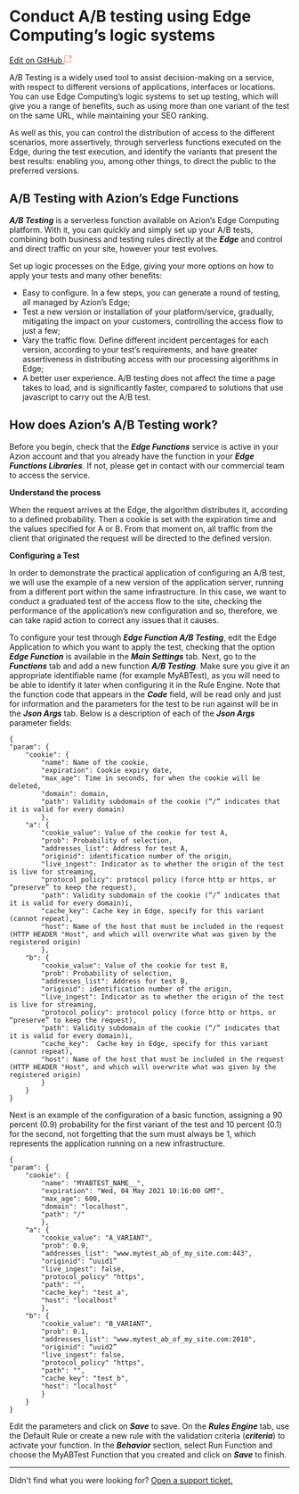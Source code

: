 # Conduct A/B testing using Edge Computing’s **logic systems**

[Edit on GitHub <svg width="14" height="14" xmlns="http://www.w3.org/2000/svg"><g fill="none" stroke="#F3652B"><path d="M4.81.71H.672v11.43H12.1V8.001" stroke-width=".8"/><path d="M6.87.786h5.155V5.94M6.31 6.5L12.026.786"/></g></svg>](https://github.com/aziontech/docs_en/edit/master/ddos-protection/index.md)

A/B Testing is a widely used tool to assist decision-making on a service, with respect to different versions of applications, interfaces or locations. You can use Edge Computing’s logic systems to set up testing, which will give you a range of benefits, such as using more than one variant of the test on the same URL, while maintaining your SEO ranking.

As well as this, you can control the distribution of access to the different scenarios, more assertively, through serverless functions executed on the Edge, during the test execution, and identify the variants that present the best results: enabling you, among other things, to direct the public to the preferred versions.

## A/B Testing with Azion’s Edge Functions

***A/B Testing*** is a serverless function available on Azion’s Edge Computing platform. With it, you can quickly and simply set up your A/B tests, combining both business and testing rules directly at the ***Edge*** and control and direct traffic on your site, however your test evolves.	

Set up logic processes on the Edge, giving your more options on how to apply your tests and many other benefits:

* Easy to configure. In a few steps, you can generate a round of testing, all managed by Azion’s Edge;
* Test a new version or installation of your platform/service, gradually, mitigating the impact on your customers, controlling the access flow to just a few;
* Vary the traffic flow. Define different incident percentages for each version, according to your test’s requirements, and have greater assertiveness in distributing access with our processing algorithms in Edge; 
* A better user experience. A/B testing does not affect the time a page takes to load, and is significantly faster, compared to solutions that use javascript to carry out the A/B test.

## How does Azion’s A/B Testing work?

Before you begin, check that the ***Edge Functions*** service is active in your Azion account and that you already have the function in your ***Edge Functions Libraries***. If not, please get in contact with our commercial team to access the service.

**Understand the process**

When the request arrives at the Edge, the algorithm distributes it, according to a defined probability. Then a cookie is set with the expiration time and the values specified for A or B. From that moment on, all traffic from the client that originated the request will be directed to the defined version.  

**Configuring a Test**

In order to demonstrate the practical application of configuring an A/B test, we will use the example of a new version of the application server, running from a different port within the same infrastructure. In this case, we want to conduct a graduated test of the access flow to the site, checking the performance of the application’s new configuration and so, therefore, we can take rapid action to correct any issues that it causes.

To configure your test through ***Edge Function A/B Testing***, edit the Edge Application to which you want to apply the test, checking that the option ***Edge Function*** is available in the     ***Main Settings*** tab. Next, go to the ***Functions*** tab and add a new function ***A/B Testing***. Make sure you give it an appropriate identifiable name (for example MyABTest), as you will need to be able to identify it later when configuring it in the Rule Engine. Note that the function code that appears in the ***Code*** field, will be read only and just for information and the parameters for the test to be run against will be in the ***Json Args*** tab. Below is a description of each of the  ***Json Args*** parameter fields:  

~~~
{
"param": {
	"cookie": {
		"name": Name of the cookie,
		"expiration": Cookie expiry date,
		"max_age": Time in seconds, for when the cookie will be deleted,
		"domain": domain,
		"path": Validity subdomain of the cookie (“/” indicates that it is valid for every domain)
		},
	"a": {
		"cookie_value": Value of the cookie for test A,
		"prob": Probability of selection,
		"addresses_list": Address for test A,
		"originid": identification number of the origin,
		"live_ingest": Indicator as to whether the origin of the test is live for streaming,
		"protocol_policy": protocol policy (force http or https, or “preserve” to keep the request),
		"path": Validity subdomain of the cookie (“/” indicates that it is valid for every domain)i,
		"cache_key": Cache key in Edge, specify for this variant (cannot repeat),
		"host": Name of the host that must be included in the request (HTTP HEADER "Host", and which will overwrite what was given by the registered origin)
		},
	"b": {
		"cookie_value": Value of the cookie for test B,
		"prob": Probability of selection,
		"addresses_list": Address for test B,
		"originid": identification number of the origin,
		"live_ingest": Indicator as to whether the origin of the test is live for streaming,
		"protocol_policy": protocol policy (force http or https, or “preserve” to keep the request),
		"path": Validity subdomain of the cookie (“/” indicates that it is valid for every domain)i,
		"cache_key":  Cache key in Edge, specify for this variant (cannot repeat),
		"host": Name of the host that must be included in the request (HTTP HEADER "Host", and which will overwrite what was given by the registered origin) 
		}
	}
}
~~~

Next is an example of the configuration of a basic function, assigning a 90 percent (0.9) probability for the first variant of the test and 10 percent (0.1) for the second, not forgetting that the sum must always be 1, which represents the application running on a new infrastructure.

~~~
{
"param": {
	"cookie": {
		"name": "MYABTEST_NAME__",
		"expiration": "Wed, 04 May 2021 10:16:00 GMT",
		"max_age": 600,
		"domain": "localhost",
		"path": "/"
		},
	"a": {
		"cookie_value": "A_VARIANT",
		"prob": 0.9,
		"addresses_list": "www.mytest_ab_of_my_site.com:443",
		"originid": “uuid1”
		"live_ingest": false,
		"protocol_policy" "https",
		"path": "",
		"cache_key": "test_a",
		"host": "localhost"
		},
	"b": {
		"cookie_value": "B_VARIANT",
		"prob": 0.1,
		"addresses_list": "www.mytest_ab_of_my_site.com:2010",
		"originid": “uuid2”
		"live_ingest": false,
		"protocol_policy" "https",
		"path": "",
		"cache_key": "test_b",
		"host": "localhost"
		}
	}
}
~~~

Edit the parameters and click on ***Save*** to save. On the ***Rules Engine*** tab, use the Default Rule or create a new rule with the validation criteria (***criteria***) to activate your function. In the ***Behavior*** section, select Run Function and choose the MyABTest Function that you created and click on ***Save*** to finish.

---

Didn't find what you were looking for? [Open a support ticket.](https://tickets.azion.com/)